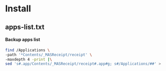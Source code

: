 # Install

## apps-list.txt

#### Backup apps list
```bash
find /Applications \
-path '*Contents/_MASReceipt/receipt' \
-maxdepth 4 -print |\
sed 's#.app/Contents/_MASReceipt/receipt#.app#g; s#/Applications/##' > apps-list.txt
```
